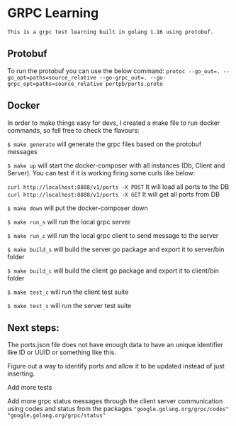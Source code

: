 # GRPC Learning

    This is a grpc test learning built in golang 1.16 using protobuf.


## Protobuf
To run the protobuf you can use the below command:
```protoc --go_out=. --go_opt=paths=source_relative --go-grpc_out=. --go-grpc_opt=paths=source_relative portpb/ports.proto ```

## Docker 
In order to make things easy for devs, I created a make file to run docker commands, so fell free to check the flavours:

`$ make generate` will generate the grpc files based on the protobuf messages

`$ make up` will start the docker-composer with all instances (Db, Client and Server).
You can test if it is working firing some curls like below:

`curl http://localhost:8888/v1/ports -X POST` It will load all ports to the DB
`curl http://localhost:8888/v1/ports -X GET` It will get all ports from DB

`$ make down` will put the docker-composer down

`$ make run_s` will run the local grpc server

`$ make run_c` will run the local grpc client to send message to the server

`$ make build_s` will build the server go package and export it to server/bin folder

`$ make build_c` will build the client go package and export it to client/bin folder

`$ make test_c` will run the client test suite

`$ make test_s` will run the server test suite

## Next steps:

The ports.json file does not have enough data to have an unique identifier like ID or UUID 
or something like this.

Figure out a way to identify ports and allow it to be updated instead of just inserting.

Add more tests

Add more grpc status messages through the client server communication using codes and status from the packages
`"google.golang.org/grpc/codes"`
`"google.golang.org/grpc/status"`
